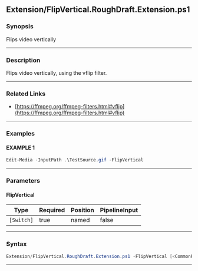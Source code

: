 
Extension/FlipVertical.RoughDraft.Extension.ps1
-----------------------------------------------
### Synopsis
Flips video vertically

---
### Description

Flips video vertically, using the vflip filter.

---
### Related Links
* [https://ffmpeg.org/ffmpeg-filters.html#vflip](https://ffmpeg.org/ffmpeg-filters.html#vflip)



---
### Examples
#### EXAMPLE 1
```PowerShell
Edit-Media -InputPath .\TestSource.gif -FlipVertical
```

---
### Parameters
#### **FlipVertical**




|Type      |Required|Position|PipelineInput|
|----------|--------|--------|-------------|
|`[Switch]`|true    |named   |false        |



---
### Syntax
```PowerShell
Extension/FlipVertical.RoughDraft.Extension.ps1 -FlipVertical [<CommonParameters>]
```
---



